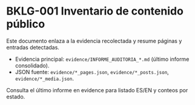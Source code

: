 # BKLG-001 Inventario de contenido público

Este documento enlaza a la evidencia recolectada y resume páginas y entradas detectadas.

- Evidencia principal: `evidence/INFORME_AUDITORIA_*.md` (último informe consolidado).
- JSON fuente: `evidence/*_pages.json`, `evidence/*_posts.json`, `evidence/*_media.json`.

Consulta el último informe en evidence para listado ES/EN y conteos por estado.
